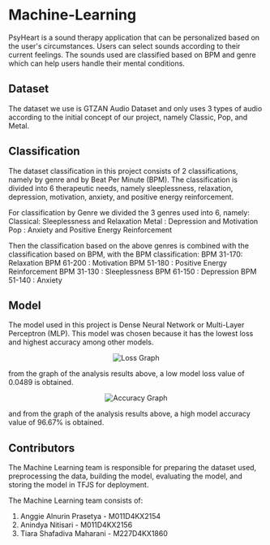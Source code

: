 # Machine-Learning
PsyHeart is a sound therapy application that can be personalized based on the user's circumstances. Users can select sounds according to their current feelings. The sounds used are classified based on BPM and genre which can help users handle their mental conditions.

## Dataset
The dataset we use is GTZAN Audio Dataset and only uses 3 types of audio according to the initial concept of our project, namely Classic, Pop, and Metal.

## Classification
The dataset classification in this project consists of 2 classifications, namely by genre and by Beat Per Minute (BPM). The classification is divided into 6 therapeutic needs, namely sleeplessness, relaxation, depression, motivation, anxiety, and positive energy reinforcement.

For classification by Genre we divided the 3 genres used into 6, namely:
Classical: Sleeplessness and Relaxation
Metal : Depression and Motivation
Pop : Anxiety and Positive Energy Reinforcement

Then the classification based on the above genres is combined with the classification based on BPM, with the BPM classification:
BPM 31-170: Relaxation
BPM 61-200 : Motivation
BPM 51-180 : Positive Energy Reinforcement
BPM 31-130 : Sleeplessness
BPM 61-150 : Depression
BPM 51-140 : Anxiety

## Model
The model used in this project is Dense Neural Network or Multi-Layer Perceptron (MLP). This model was chosen because it has the lowest loss and highest accuracy among other models.

<p align="center">
  <img src="https://github.com/PsyHeart-Capstone-Project/Machine-Learning/assets/159974285/935f8e7c-ce65-4ab7-9c5c-2aee3e51497f" alt="Loss Graph">
</p>

from the graph of the analysis results above, a low model loss value of 0.0489 is obtained.

<p align="center">
  <img src="https://github.com/PsyHeart-Capstone-Project/Machine-Learning/assets/159974285/d02c1346-fa4d-4333-90db-23770cf9d7fe" alt="Accuracy Graph">
</p>

and from the graph of the analysis results above, a high model accuracy value of 96.67% is obtained.

## Contributors
The Machine Learning team is responsible for preparing the dataset used, preprocessing the data, building the model, evaluating the model, and storing the model in TFJS for deployment.

The Machine Learning team consists of:
1. Anggie Alnurin Prasetya - M011D4KX2154
2. Anindya Nitisari - M011D4KX2156
3. Tiara Shafadiva Maharani - M227D4KX1860
